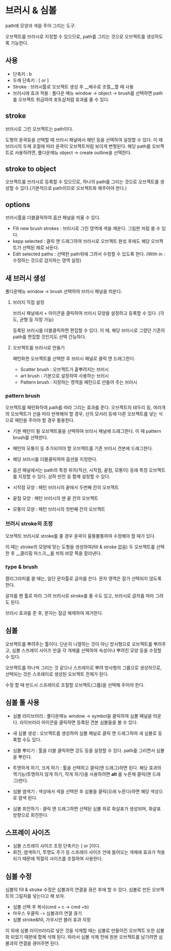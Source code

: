 # 브러시 & 심볼



path에 모양과 색을 주어 그리는 도구. 

오브젝트를 브러시로 지정할 수 있으므로, path를 그리는 것으로 오브젝트를 생성하도록 기능한다.



## 사용

- 단축키 : b
- 두께 단축키 : [ or ]
- Stroke : 브러시툴로 오브젝트 생성 후 __배수로 조절__할 때 사용
- 브러시에 효과 적용 : 풀다운 메뉴 window -> object -> brush를 선택하면 path를 오브젝트 취급하여 포토샵처럼 효과를 줄 수 있다. 



## stroke

브러시로 그린 오브젝트는 path이다. 

도형의 윤곽등을 선택할 때 브러시 패널에서 패턴 등을 선택하여 설정할 수 있다. 이 때 브러시의 두께 조절에 따라 윤곽이 오브젝트처럼 보이게 변형된다. 해당 path를 오브젝트로 사용하려면, 풀다운메뉴 object -> create outline을 선택한다.



## stroke to object

오브젝트를 브러시로 등록할 수 있으므로, 하나의 path를 그리는 것으로 오브젝트를 생성할 수 있다.(기본적으로 path이므로 오브젝트화 해주어야 한다.)



## options

브러시툴을 더블클릭하여 옵션 패널을 띄울 수 있다.

- Fill new brush strokes : 브러시로 그린 영역에 색을 채운다. 그림판 처럼 쓸 수 있다.
- kepp selected : 클릭 앤 드래그하여 브러시로 오브젝트 완성 후에도 해당 오브젝트가 선택된 채로 놔둔다.
- Edit selected paths : 선택한 path위에 그려서 수정할 수 있도록 한다. (With in : 수정하는 것으로 감지하는 영역 설정)



## 새 브러시 생성

풀다운메뉴 window -> brush 선택하여 브러시 패널을 띄운다.

1. 브러지 직접 설정

   브러시 패널에서 + 아이콘을 클릭하여 브러시 모양을 설정하고 등록할 수 있다. (각도, 균형 등 지정 가능)

   등록된 브러시를 더블클릭하면 편집할 수 있다. 이 때, 해당 브러시로 그렸던 기존의 path를 편집할 것인지도 선택 간능하다. 

2. 오브젝트를 브러시로 만들기

   패턴화한 오브젝트를 선택한 후 브러시 패널로 클릭 앤 드래그한다. 

   - Scatter brush : 오브젝트가 흩뿌려지는 브러시
   - art brush : 기본으로 설정하여 사용하는 브러시
   - Pattern brush : 지정하는 영역을 패턴으로 만들어 주는 브러시



### pattern brush

오브젝트를 패턴화하여 path를 따라 그리는 효과를 준다. 오브젝트의 테두리 등, 여러개의 오브젝트가 선을 따라 반복해야 할 경우, 선의 모서리 등에 다른 오브젝트를 넣는 식으로 패턴을 주어야 할 경우 활용한다.

- 기본 패턴이 될 오브젝트들을 선택하여 브러시 패널에 드래그한다. 이 때 pattern brush를 선택한다.
- 패턴의 모퉁이 등 추가되어야 할 오브젝트를 기존 브러시 견본에 드래그한다.
- 해당 브러시를 더블클릭하여 옵션을 지정한다.

- 옵션 패널에서는 path의 특정 위치(직선, 시작점, 끝점, 모퉁이) 등에 특정 오브젝트를 지정할 수 있다. 상하 반전 등 함께 설정할 수 있다.
- 시작점 모양 : 패턴 브러시의 끝에서 두번째 칸의 오브젝트
- 끝점 모양 : 패턴 브러시의 맨 끝 칸의 오브젝트
- 모퉁이 모양 : 패턴 브러시의 첫번째 칸의 오브젝트



### 브러시 stroke의 조정

오브젝트 브러시로 stroke를 줄 경우 윤곽이 울퉁불퉁하여 수정해야 할 때가 있다.

이 때는 stroke의 모양에 맞는 도형을 생성하여(fill & stroke 없음) 두 오브젝트를 선택한 후 __클리핑 마스크__를 씌워 바깥 쪽을 잘라낸다. 



### type & brush

캘리그라피를 쓸 때는, 일단 문자툴로 글자를 쓴다. 문자 영역은 잠가 선택되지 않도록 한다.

글자를 펜 툴로 따라 그려 브러시로 stroke를 줄 수도 있고, 브러시로 글자를 따라 그려도 된다. 

브러시 효과를 준 후, 문자는 잠금 해제하여 제거한다.



## 심볼

오브젝트를 뿌려주는 툴이다. 단순히 나열하는 것이 아닌 방사형으로 오브젝트를 뿌려주고, 심볼 스프레이 사이즈 만큼 각 개체를 선택하여 속성이나 뿌려진 모양 등을 수정할 수 있다.

오브젝트를 하나씩 그리는 것 같으나 스프레이로 뿌려 방사형의 그룹으로 생성하므로, 선택되는 것은 스프레이로 생성된 오브젝트 전체가 된다.

수정 할 때 반드시 스프레이로 조절할 오브젝트(그룹)을 선택해 주어야 한다.



## 심볼 툴 사용

- 심볼 라이브러리 : 풀다운메뉴 window -> symbol을 클릭하여 심볼 패널을 띄운다. 라이브러리 아이콘을 클릭하면 등록된 견본 심볼들을 볼 수 있다.

- 새 심볼 생성 : 오브젝트를 생성하여 심볼 패널로 클릭 앤 드래그하여 새 심볼로 등록할 수도 있다.
- 심볼 뿌리기 : 툴을 더블 클릭하면 강도 등을 설정할 수 있다. path를 그리면서 심볼을 뿌린다. 
- 투명하게 하기, 크게 하기 :  툴을 선택하고 클릭(앤 드래그)하면 된다. 해당 효과의 역기능(투명하지 않게 하기, 작게 하기)을 사용하려면 __alt__ 를 누른채 클릭(앤 드래그)한다.
- 심볼 염색기 : 색상에서 색을 선택한 후 심볼을 클릭(오래 누른다)하면 해당 색상으로 염색 된다.
- 심볼 회전하기 : 클릭 앤 드래그하면 선택된 심볼 위로 화살표가 생성되며, 화살표 방향으로 회전한다.



## 스프레이 사이즈

- 심볼 스프레이 사이즈 조정 단축키는 [ or ]이다. 
- 회전, 염색하기, 투명도 주기 등 스프레이 사이즈 안에 들어오는 개체에 효과가 적용되기 때문에 적절히 사이즈를 조절하여 사용한다.



## 심볼 수정

심볼의 fill & stroke 수정은 심볼과의 연결을 끊은 후에 할 수 있다.  심볼로 만든 오브젝트의 그림자를 넣는다고 해 보자.

- 심볼 선택 후 복사(cmd + c -> cmd +b)
- 마우스 우클릭 -> 심볼과의 연결 끊기
- 심볼 stroke&fill, 가우시안 블러 효과 지정

이 외에 심볼 라이브러리로 넣은 것을 삭제할 때는 심볼로 만들어진 오브젝트 또한 심볼화 되었기 때문에 함께 삭제 된다. 따라서 심볼 삭제 전에 원본 오브젝트를 남기려면 심볼과의 연결을 끊어주면 된다. 



